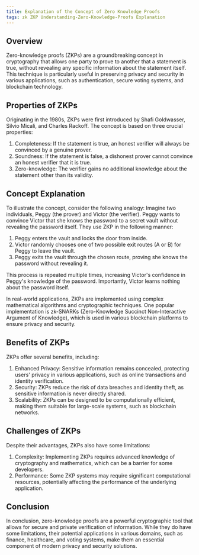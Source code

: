 ```yaml
---
title: Explanation of the Concept of Zero Knowledge Proofs
tags: zk ZKP Understanding-Zero-Knowledge-Proofs Explanation
---
```


## Overview

Zero-knowledge proofs (ZKPs) are a groundbreaking concept in cryptography that allows one party to prove to another that a statement is true, without revealing any specific information about the statement itself. This technique is particularly useful in preserving privacy and security in various applications, such as authentication, secure voting systems, and blockchain technology.

## Properties of ZKPs

Originating in the 1980s, ZKPs were first introduced by Shafi Goldwasser, Silvio Micali, and Charles Rackoff. The concept is based on three crucial properties:

1. Completeness: If the statement is true, an honest verifier will always be convinced by a genuine prover.
2. Soundness: If the statement is false, a dishonest prover cannot convince an honest verifier that it is true.
3. Zero-knowledge: The verifier gains no additional knowledge about the statement other than its validity.

## Concept Explanation

To illustrate the concept, consider the following analogy: Imagine two individuals, Peggy (the prover) and Victor (the verifier). Peggy wants to convince Victor that she knows the password to a secret vault without revealing the password itself. They use ZKP in the following manner:

1. Peggy enters the vault and locks the door from inside.
2. Victor randomly chooses one of two possible exit routes (A or B) for Peggy to leave the vault.
3. Peggy exits the vault through the chosen route, proving she knows the password without revealing it.

This process is repeated multiple times, increasing Victor's confidence in Peggy's knowledge of the password. Importantly, Victor learns nothing about the password itself.

In real-world applications, ZKPs are implemented using complex mathematical algorithms and cryptographic techniques. One popular implementation is zk-SNARKs (Zero-Knowledge Succinct Non-Interactive Argument of Knowledge), which is used in various blockchain platforms to ensure privacy and security.

## Benefits of ZKPs

ZKPs offer several benefits, including:

1. Enhanced Privacy: Sensitive information remains concealed, protecting users' privacy in various applications, such as online transactions and identity verification.
2. Security: ZKPs reduce the risk of data breaches and identity theft, as sensitive information is never directly shared.
3. Scalability: ZKPs can be designed to be computationally efficient, making them suitable for large-scale systems, such as blockchain networks.

## Challenges of ZKPs

Despite their advantages, ZKPs also have some limitations:

1. Complexity: Implementing ZKPs requires advanced knowledge of cryptography and mathematics, which can be a barrier for some developers.
2. Performance: Some ZKP systems may require significant computational resources, potentially affecting the performance of the underlying application.

## Conclusion

In conclusion, zero-knowledge proofs are a powerful cryptographic tool that allows for secure and private verification of information. While they do have some limitations, their potential applications in various domains, such as finance, healthcare, and voting systems, make them an essential component of modern privacy and security solutions.
